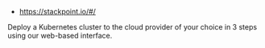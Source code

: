 



- https://stackpoint.io/#/

Deploy a Kubernetes cluster to the cloud provider of your choice in
3 steps using our web-based interface.


